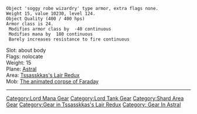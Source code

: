     Object 'soggy robe wizardry' type armor, extra flags none.
    Weight 15, value 10230, level 124.
    Object Quality (400 / 400 hps)
    Armor class is 24.
     Modifies armor class by  -40 continuous
     Modifies mana by  180 continuous
     Barely increases resistance to fire continuous

Slot: about body  
Flags: nolocate  
Weight: 15  
Plane: [Astral](:Category:_Astral "wikilink")  
Area: [Tssasskkas's Lair
Redux](:Category:Tssasskkas's_Lair_Redux "wikilink")  
Mob: [The animated corpse of
Faraday](The_animated_corpse_of_Faraday "wikilink")  

------------------------------------------------------------------------

[Category:Lord Mana Gear](Category:Lord_Mana_Gear "wikilink")
[Category:Lord Tank Gear](Category:Lord_Tank_Gear "wikilink")
[Category:Shard Area Gear](Category:Shard_Area_Gear "wikilink")
[Category:Gear in Tssasskkas's Lair
Redux](Category:Gear_in_Tssasskkas's_Lair_Redux "wikilink") [Category:
Gear In Astral](Category:_Gear_In_Astral "wikilink")
